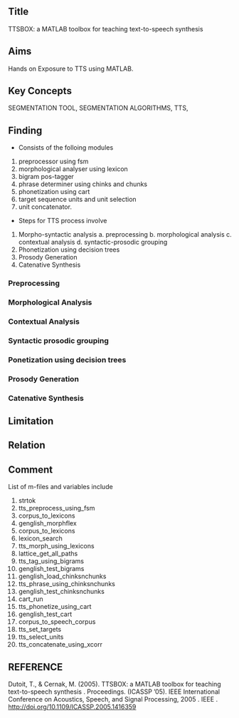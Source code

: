 

## Title  
TTSBOX: a MATLAB toolbox for teaching text-to-speech synthesis

## Aims ##
Hands on Exposure to TTS using MATLAB.  

## Key Concepts ##
SEGMENTATION TOOL, SEGMENTATION ALGORITHMS, TTS, 

## Finding ##
- Consists of the folloing modules
 1. preprocessor using fsm
 2. morphological analyser using lexicon
 3. bigram pos-tagger
 4. phrase determiner using chinks and chunks
 5. phonetization using cart
 6. target sequence units and unit selection
 7. unit concatenator.

- Steps for TTS process involve
 1. Morpho-syntactic analysis
  a. preprocessing
  b. morphological analysis
  c. contextual analysis
  d. syntactic-prosodic grouping
 2. Phonetization using decision trees
 3. Prosody Generation
 4. Catenative Synthesis


### Preprocessing


### Morphological Analysis

### Contextual Analysis

### Syntactic prosodic grouping

### Ponetization using decision trees

### Prosody Generation

### Catenative Synthesis


## Limitation ##


## Relation ##


## Comment ##

List of m-files and variables include
1. strtok
2. tts_preprocess_using_fsm
3. corpus_to_lexicons
4. genglish_morphflex
5. corpus_to_lexicons
6. lexicon_search
7. tts_morph_using_lexicons
8. lattice_get_all_paths
9. tts_tag_using_bigrams
10. genglish_test_bigrams
11. genglish_load_chinksnchunks
12. tts_phrase_using_chinksnchunks
13. genglish_test_chinksnchunks
14. cart_run
15. tts_phonetize_using_cart
16. genglish_test_cart
17. corpus_to_speech_corpus
18. tts_set_targets
19. tts_select_units
20. tts_concatenate_using_xcorr


## REFERENCE ##
Dutoit, T., & Cernak, M. (2005). TTSBOX: a MATLAB toolbox for teaching text-to-speech synthesis . Proceedings. (ICASSP ’05). IEEE International Conference on Acoustics, Speech, and Signal Processing, 2005 . IEEE . http://doi.org/10.1109/ICASSP.2005.1416359 

